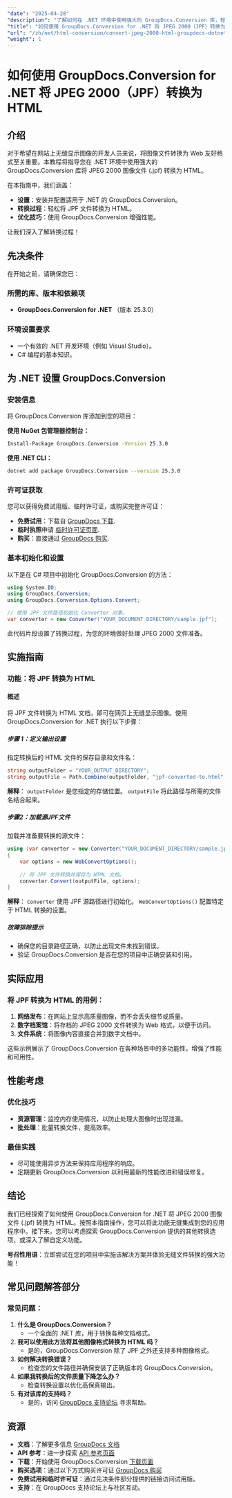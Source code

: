 ```yaml
---
"date": "2025-04-28"
"description": "了解如何在 .NET 环境中使用强大的 GroupDocs.Conversion 库，轻松将 JPEG 2000 文件 (.jpf) 转换为 HTML。获取分步指导，优化您的 Web 内容。"
"title": "如何使用 GroupDocs.Conversion for .NET 将 JPEG 2000（JPF）转换为 HTML"
"url": "/zh/net/html-conversion/convert-jpeg-2000-html-groupdocs-dotnet/"
"weight": 1
---
```


# 如何使用 GroupDocs.Conversion for .NET 将 JPEG 2000（JPF）转换为 HTML

## 介绍

对于希望在网站上无缝显示图像的开发人员来说，将图像文件转换为 Web 友好格式至关重要。本教程将指导您在 .NET 环境中使用强大的 GroupDocs.Conversion 库将 JPEG 2000 图像文件 (.jpf) 转换为 HTML。

在本指南中，我们涵盖：
- **设置**：安装并配置适用于 .NET 的 GroupDocs.Conversion。
- **转换过程**：轻松将 JPF 文件转换为 HTML。
- **优化技巧**：使用 GroupDocs.Conversion 增强性能。

让我们深入了解转换过程！

## 先决条件

在开始之前，请确保您已：

### 所需的库、版本和依赖项
- **GroupDocs.Conversion for .NET** （版本 25.3.0）

### 环境设置要求
- 一个有效的 .NET 开发环境（例如 Visual Studio）。
- C# 编程的基本知识。

## 为 .NET 设置 GroupDocs.Conversion

### 安装信息

将 GroupDocs.Conversion 库添加到您的项目：

**使用 NuGet 包管理器控制台：**

```bash
Install-Package GroupDocs.Conversion -Version 25.3.0
```

**使用 .NET CLI：**

```bash
dotnet add package GroupDocs.Conversion --version 25.3.0
```

### 许可证获取

您可以获得免费试用版、临时许可证，或购买完整许可证：
- **免费试用**：下载自 [GroupDocs 下载](https://releases。groupdocs.com/conversion/net/).
- **临时执照**申请 [临时许可证页面](https://purchase。groupdocs.com/temporary-license/).
- **购买**：直接通过 [GroupDocs 购买](https://purchase。groupdocs.com/buy).

### 基本初始化和设置

以下是在 C# 项目中初始化 GroupDocs.Conversion 的方法：

```csharp
using System.IO;
using GroupDocs.Conversion;
using GroupDocs.Conversion.Options.Convert;

// 使用 JPF 文件路径初始化 Converter 对象。
var converter = new Converter("YOUR_DOCUMENT_DIRECTORY/sample.jpf");
```

此代码片段设置了转换过程，为您的环境做好处理 JPEG 2000 文件准备。

## 实施指南

### 功能：将 JPF 转换为 HTML

#### 概述
将 JPF 文件转换为 HTML 文档，即可在网页上无缝显示图像。使用 GroupDocs.Conversion for .NET 执行以下步骤：

##### 步骤 1：定义输出设置

指定转换后的 HTML 文件的保存目录和文件名：

```csharp
string outputFolder = "YOUR_OUTPUT_DIRECTORY";
string outputFile = Path.Combine(outputFolder, "jpf-converted-to.html");
```
**解释**： `outputFolder` 是您指定的存储位置。 `outputFile` 将此路径与所需的文件名结合起来。

##### 步骤2：加载源JPF文件

加载并准备要转换的源文件：

```csharp
using (var converter = new Converter("YOUR_DOCUMENT_DIRECTORY/sample.jpf"))
{
    var options = new WebConvertOptions();
    
    // 将 JPF 文件转换并保存为 HTML 文档。
    converter.Convert(outputFile, options);
}
```
**解释**： `Converter` 使用 JPF 源路径进行初始化。 `WebConvertOptions()` 配置特定于 HTML 转换的设置。

##### 故障排除提示
- 确保您的目录路径正确，以防止出现文件未找到错误。
- 验证 GroupDocs.Conversion 是否在您的项目中正确安装和引用。

## 实际应用

### 将 JPF 转换为 HTML 的用例：
1. **网络发布**：在网站上显示高质量图像，而不会丢失细节或质量。
2. **数字档案馆**：将存档的 JPEG 2000 文件转换为 Web 格式，以便于访问。
3. **文件系统**：将图像内容直接合并到数字文档中。

这些示例展示了 GroupDocs.Conversion 在各种场景中的多功能性，增强了性能和可用性。

## 性能考虑

### 优化技巧
- **资源管理**：监控内存使用情况，以防止处理大图像时出现泄漏。
- **批处理**：批量转换文件，提高效率。

### 最佳实践
- 尽可能使用异步方法来保持应用程序的响应。
- 定期更新 GroupDocs.Conversion 以利用最新的性能改进和错误修复。

## 结论

我们已经探索了如何使用 GroupDocs.Conversion for .NET 将 JPEG 2000 图像文件 (.jpf) 转换为 HTML。按照本指南操作，您可以将此功能无缝集成到您的应用程序中。接下来，您可以考虑探索 GroupDocs.Conversion 提供的其他转换选项，或深入了解自定义功能。

**号召性用语**：立即尝试在您的项目中实施该解决方案并体验无缝文件转换的强大功能！

## 常见问题解答部分

### 常见问题：
1. **什么是 GroupDocs.Conversion？**
   - 一个全面的 .NET 库，用于转换各种文档格式。
2. **我可以使用此方法将其他图像格式转换为 HTML 吗？**
   - 是的，GroupDocs.Conversion 除了 JPF 之外还支持多种图像格式。
3. **如何解决转换错误？**
   - 检查您的文件路径并确保安装了正确版本的 GroupDocs.Conversion。
4. **如果我转换后的文件质量下降怎么办？**
   - 检查转换设置以优化高保真输出。
5. **有对该库的支持吗？**
   - 是的，访问 [GroupDocs 支持论坛](https://forum.groupdocs.com/c/conversion/10) 寻求帮助。

## 资源
- **文档**：了解更多信息 [GroupDocs 文档](https://docs.groupdocs.com/conversion/net/)
- **API 参考**：进一步探索 [API 参考页面](https://reference.groupdocs.com/conversion/net/)
- **下载**：开始使用 GroupDocs.Conversion [下载页面](https://releases.groupdocs.com/conversion/net/)
- **购买选项**：通过以下方式购买许可证 [GroupDocs 购买](https://purchase.groupdocs.com/buy)
- **免费试用和临时许可证**：通过先决条件部分提供的链接访问试用版。
- **支持**：在 GroupDocs 支持论坛上与社区互动。